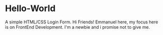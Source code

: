 # Hello-World
A simple HTML/CSS Login Form. 
Hi Friends!
Emmanuel here, my focus here is on FrontEnd Development. I'm a newbie and i promise not to give me.
